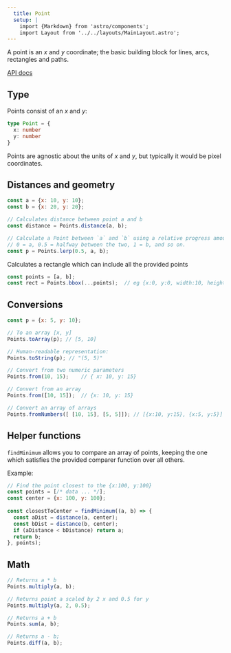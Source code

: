 ```yaml
---
  title: Point
  setup: |
    import {Markdown} from 'astro/components';
    import Layout from '../../layouts/MainLayout.astro';
---
```


A point is an _x_ and _y_ coordinate; the basic building block for lines, arcs, rectangles and paths.

[API docs](/ixfx/api/modules/Geometry.Points.html)

## Type

Points consist of an _x_ and _y_:

```typescript
type Point = {
  x: number
  y: number
}
```

Points are agnostic about the units of _x_ and _y_, but typically it would be pixel coordinates.

## Distances and geometry

```js
const a = {x: 10, y: 10};
const b = {x: 20, y: 20};

// Calculates distance between point a and b
const distance = Points.distance(a, b); 

// Calculate a Point between `a` and `b` using a relative progress amount (0-1)
// 0 = a, 0.5 = halfway between the two, 1 = b, and so on.
const p = Points.lerp(0.5, a, b);
```

Calculates a rectangle which can include all the provided points
```js
const points = [a, b];
const rect = Points.bbox(...points);  // eg {x:0, y:0, width:10, height:10}
```

## Conversions

```js
const p = {x: 5, y: 10};

// To an array [x, y]
Points.toArray(p); // [5, 10]

// Human-readable representation:
Points.toString(p); // "(5, 5)"
```

```js
// Convert from two numeric parameters
Points.from(10, 15);    // { x: 10, y: 15}

// Convert from an array
Points.from([10, 15]);  // {x: 10, y: 15}

// Convert an array of arrays
Points.fromNumbers([ [10, 15], [5, 5]]); // [{x:10, y:15}, {x:5, y:5}]
```

## Helper functions

`findMinimum` allows you to compare an array of points, keeping the one which satisfies the provided comparer function over all others.

Example:

```js
// Find the point closest to the {x:100, y:100}
const points = [/* data ... */];
const center = {x: 100, y: 100};
 
const closestToCenter = findMinimum((a, b) => {
  const aDist = distance(a, center);
  const bDist = distance(b, center);
  if (aDistance < bDistance) return a;
  return b;
}, points);
```

## Math

```js
// Returns a * b
Points.multiply(a, b);

// Returns point a scaled by 2 x and 0.5 for y
Points.multiply(a, 2, 0.5);

// Returns a + b
Points.sum(a, b);

// Returns a - b;
Points.diff(a, b);
```
